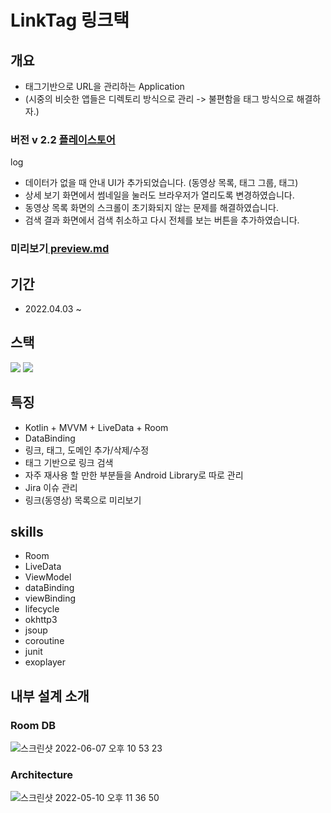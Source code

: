 # LinkTag 링크택
## 개요
- 태그기반으로 URL을 관리하는 Application
- (시중의 비슷한 앱들은 디렉토리 방식으로 관리 -> 불편함을 태그 방식으로 해결하자.)
### 버전 v 2.2  <a href ="https://play.google.com/store/apps/details?id=com.github.yeeun_yun97.toy.linksaver" target = "_blank" >플레이스토어</a> 
log
- 데이터가 없을 때 안내 UI가 추가되었습니다. (동영상 목록, 태그 그룹, 태그)
- 상세 보기 화면에서 썸네일을 눌러도 브라우저가 열리도록 변경하였습니다.
- 동영상 목록 화면의 스크롤이 초기화되지 않는 문제를 해결하였습니다.
- 검색 결과 화면에서 검색 취소하고 다시 전체를 보는 버튼을 추가하였습니다.
### 미리보기<a href ="https://github.com/yeeun-yun97/Toy_LinkSaver/blob/main/preview.md"> preview.md </a>


## 기간
- 2022.04.03 ~

## 스택
<img src="https://img.shields.io/badge/Android-3DDC84?style=flat-square&logo=Android&logoColor=black"/> <img src="https://img.shields.io/badge/Kotlin-7F52FF?style=flat-square&logo=Kotlin&logoColor=black"/> 

## 특징
- Kotlin + MVVM + LiveData + Room
- DataBinding
- 링크, 태그, 도메인 추가/삭제/수정
- 태그 기반으로 링크 검색
- 자주 재사용 할 만한 부분들을 Android Library로 따로 관리
- Jira 이슈 관리
- 링크(동영상) 목록으로 미리보기

## skills
- Room
- LiveData
- ViewModel
- dataBinding
- viewBinding
- lifecycle
- okhttp3 
- jsoup
- coroutine
- junit
- exoplayer

## 내부 설계 소개
### Room DB
![스크린샷 2022-06-07 오후 10 53 23](https://user-images.githubusercontent.com/60867063/172397898-da21ace0-6b60-4d36-ad4b-b2351ae73447.png)

### Architecture
![스크린샷 2022-05-10 오후 11 36 50](https://user-images.githubusercontent.com/60867063/167654673-62be891a-7719-4ea7-a357-83caaa173618.png)    
